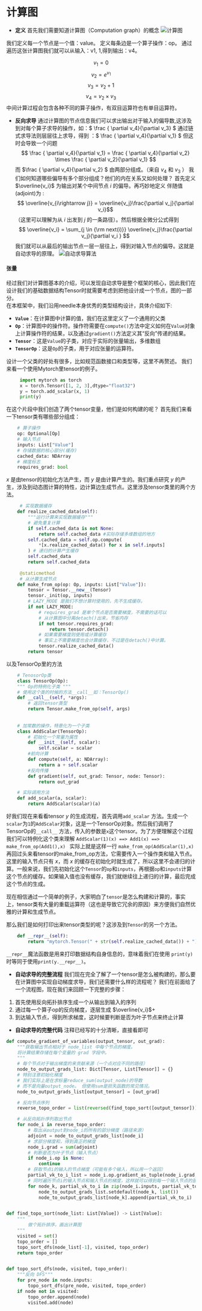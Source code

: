 # 计算图

- **定义**
首先我们需要知道计算图（Computation graph）的概念
![计算图](../figures/computational_graph.png)  

我们定义每一个节点是一个值：value。
定义每条边是一个算子操作：op。
通过遍历这张计算图我们就可以从输入：v1, 1,得到输出：v4。

$$v_1 = 0$$
$$v_2 = e^{v_1}$$
$$v_3 = v_2 + 1$$
$$v_4 = v_2 \times v_3$$
中间计算过程会包含各种不同的算子操作，有双目运算符也有单目运算符。

- **反向求导**
通过计算图的节点信息我们可以求出输出对于输入的偏导数,这涉及到对每个算子求导的操作，如：$`  \frac { \partial v_4}{\partial v_3}  `$
通过链式求导法则层层往上求导，得到 ：$` \frac { \partial v_4}{\partial v_1}  `$
但这时会导致一个问题 $$  \frac { \partial v_4}{\partial v_1} = \frac { \partial v_4}{\partial v_2} \times \frac { \partial v_2}{\partial v_1} $$
而 $`\frac { \partial v_4}{\partial v_2} `$ 由两部分组成。（来自 $`v_4`$ 和 $`v_3`$ ） 我们如何知道哪些偏导有多个部分组成？他们的内在关系又如何处理？
首先定义 $`\overline{v_i}`$ 为输出对某个中间节点 $i$ 的偏导。再巧妙地定义 伴随值(adjoint)为 : $$ \overline{v_{i\rightarrow j}} = \overline{v_j}\frac{\partial v_j}{\partial v_i}$$（这里可以理解为从 $` i `$ 出发到 $` j `$ 的一条路径）。然后根据全微分公式得到
$$ \overline{v_i} = \sum_{j \in {\rm next(i)}} \overline{v_j}\frac{\partial v_j}{\partial v_i } $$
我们就可以从最后的输出节点一层一层往上，得到对输入节点的偏导。这就是自动求导的原理。
![自动求导算法](../figures/AD.png)

#### 张量
经过我们对计算图基本的介绍，可以发现自动求导是整个框架的核心，因此我们在设计我们的基础数据结构Tensor时就需要考虑到把他设计成一个节点，图的一部分。  
在本框架中，我们沿用needle本身优秀的类型结构设计，具体介绍如下:       
+ **`Value`**：在计算图中计算的值，我们在这里定义了一个通用的父类
+ **`Op`**：计算图中的操作符。操作符需要在`compute()`方法中定义如何在`Value`对象上计算操作符的结果，以及通过`gradient()`方法定义其“反向”传递的结果。    
+ **`Tensor`**：这是`Value`的子类，对应于实际的张量输出，多维数组
+ **`TensorOp`**：这是`Op`的子类，用于对应张量的运算符。

设计一个父类的好处有很多，比如规范函数接口和类型等，这里不再赘述。
我们来看一个使用Mytorch里tensor的例子。
```python
     import mytorch as torch
     x = torch.Tensor([1, 2, 3],dtype="float32")
     y = torch.add_scalar(x, 1)
     print(y)
```
在这个片段中我们创造了两个tensor变量，他们是如何构建的呢？
首先我们来看一下tensor类有哪些部分组成：
```python
    # 算子操作
    op: Optional[Op]
    # 输入节点
    inputs: List["Value"]
    # 存储数据的核心部分(缓存)
    cached_data: NDArray
    # 梯度标志
    requires_grad: bool
```
$`x`$ 是由tensor的初始化方法产生，而 $`y`$ 是由计算产生的。我们重点研究 $`y`$ 的产生，涉及到动态图计算的特性，边计算边生成节点。这里涉及tensor类里的两个方法。
```python
     # 实现数据缓存
    def realize_cached_data(self):
        """运行计算来实现数据缓存"""
        # 避免重复计算
        if self.cached_data is not None:
            return self.cached_data #实际存储多维数组的地方
        self.cached_data = self.op.compute(
            *[x.realize_cached_data() for x in self.inputs]
        ) # 递归的计算产生缓存
        self.cached_data
        return self.cached_data
     
     @staticmethod
     # 从计算生成节点
    def make_from_op(op: Op, inputs: List["Value"]):
        tensor = Tensor.__new__(Tensor)
        tensor._init(op, inputs)
        # LAZY_MODE 是我们不想计算时使用的，先不生成缓存。
        if not LAZY_MODE:
            # requires_grad 是单个节点是否需要梯度，不需要的话可以
            # 从计算图中分离detach()出来，节省内存
            if not tensor.requires_grad:
                return tensor.detach()
            # 如果需要梯度则使用或计算缓存
            # 事实上不需要梯度也会计算缓存，不过是在detach()中计算。
            tensor.realize_cached_data()
        return tensor
```
以及TensorOp里的方法
```python
    # TenosorOp类
    class TensorOp(Op):
    """ Op的特例化子类 """
    # 使用这个类的时候的方法__call__如：TensorOp()
    def __call__(self, *args):
        # 返回tensor类型
        return Tensor.make_from_op(self, args)
    
    
    # 加常数的操作，特意化为一个子类
    class AddScalar(TensorOp):
        # 初始化一个常量为属性
        def __init__(self, scalar):
            self.scalar = scalar
        #前向计算
        def compute(self, a: NDArray):
            return a + self.scalar
        #反向传播
        def gradient(self, out_grad: Tensor, node: Tensor):
            return out_grad

    # 实际调用方法
    def add_scalar(a, scalar):
        return AddScalar(scalar)(a)
```
好我们现在来看看tensor $`y`$ 的生成流程，首先调用`add_scalar` 方法。生成一个`scalar`为`1`的`AddScalar`对象，这是一个TensorOp对象。然后我们调用了TensorOp的`__call__` 方法，传入的参数是`x`这个tensor。为了方便理解这个过程我们可以特例化这个类来理解
`AddScalar(1)(x) ==> Add1(x) ==> make_from_op(Add1(),x) `
实际上就是这样一行
`make_from_op(AddScalar(1),x)`
再回过头来看tensor的make_from_op方法，它需要传入一个操作类和输入节点。这里的输入节点只有 $`x`$，而 $`x`$ 的缓存在初始化时就生成了，所以这里不会递归的计算。一般来说，我们先初始化这个`Tensor`的`op`和`inputs`，再根据`op`和`inputs`计算这个节点的缓存。如果输入值也没有缓存，我们就继续往上递归的计算，最后完成这个节点的生成。  

现在相信通过一个简单的例子，大家明白了`tensor`是怎么构建和计算的，事实上，tensor类有大量的重载运算符（这也是导致它冗余的原因）来方便我们自然优雅的计算和生成节点。  

那么我们是如何打印出来tensor类型的呢？这涉及到`Tensor`的另一个方法。
```python
    def __repr__(self):
        return "mytorch.Tensor(" + str(self.realize_cached_data()) + ")"
```
`__repr__`魔法函数是用来打印数据结构自身信息的，意味着我们在使用
`print(y)`时等同于使用`print(y.__repr__)`。

- **自动求导的完整流程**
我们现在完全了解了一个tensor是怎么被构建的，那么要在计算图中实现自动梯度求导，我们还需要什么样的流程呢？
我们在前面给了一个流程图，现在我们来回顾一下完整的步骤：
1. 首先使用反向拓扑排序生成一个从输出到输入的序列
2. 通过每一个算子op的反向梯度，逐层生成 $`\overline{v_i}`$+
3. 到达输入节点，得到所求梯度，这时候要判断是否为叶子节点来终止计算

- **自动求导的完整代码**
注释已经写的十分清晰，直接看即可
```python
def compute_gradient_of_variables(output_tensor, out_grad):
    """获取输出节点相对于 node_list 中每个节点的梯度。
    将计算结果存储在每个变量的 grad 字段中。
    """
    # 每个节点对于输出梯度的来贡献来源（一个点对应不同的路径）
    node_to_output_grads_list: Dict[Tensor, List[Tensor]] = {}
    # 特别注意初始化梯度
    # 我们实际上是在求标量reduce_sum(output_node)的导数
    # 而不是向量output_node。 但使用sum是损失函数的常见情况。
    node_to_output_grads_list[output_tensor] = [out_grad]

    # 反向节点序列
    reverse_topo_order = list(reversed(find_topo_sort([output_tensor])))

    # 从反向拓扑序列取出节点
    for node_i in reverse_topo_order:
        # 取出从output到node_i的所有的部分梯度（路径来源）
        adjoint = node_to_output_grads_list[node_i]
        # 求部分梯度和，得到真正的梯度
        node_i.grad = sum(adjoint)
        # 判断是否为叶子节点（输入节点）
        if node_i.op is None:
            continue
        # 获取节点i的输入的节点梯度（可能有多个输入，所以用一个返回）
        partial_vk_to_i_list = node_i.op.gradient_as_tuple(node_i.grad, node_i)
        # 同时遍历节点i的输入节点和输入节点的梯度，这样就可以得到每一个输入节点的部分梯度（一个路径来源）
        for node_k, partial_vk_to_i in zip(node_i.inputs, partial_vk_to_i_list):
            node_to_output_grads_list.setdefault(node_k, list())
            node_to_output_grads_list[node_k].append(partial_vk_to_i)


def find_topo_sort(node_list: List[Value]) -> List[Value]:
    """
        做个拓扑排序，画出计算图
    """
    visited = set()
    topo_order = []
    topo_sort_dfs(node_list[-1], visited, topo_order)
    return topo_order


def topo_sort_dfs(node, visited, topo_order):
    """反向 DFS"""
    for pre_node in node.inputs:
        topo_sort_dfs(pre_node, visited, topo_order)
    if node not in visited:
        topo_order.append(node)
        visited.add(node)
```
